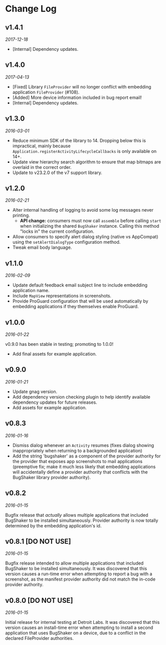 # Change Log

## v1.4.1

_2017-12-18_

- [Internal] Dependency updates.

## v1.4.0

_2017-04-13_

- [Fixed] Library `FileProvider` will no longer conflict with embedding application `FileProvider` (#108).
- [Added] More device information included in bug report email!
- [Internal] Dependency updates.

## v1.3.0

_2016-03-01_

- Reduce minimum SDK of the library to 14. Dropping below this is impractical, mainly because `Application.registerActivityLifecycleCallbacks` is only available on 14+.
- Update view hierarchy search algorithm to ensure that map bitmaps are overlaid in the correct order.
- Update to v23.2.0 of the v7 support library.

## v1.2.0

_2016-02-21_

- Alter internal handling of logging to avoid some log messages never printing.
    - **API change:** consumers must now call `assemble` before calling `start` when initializing the shared `BugShaker` instance. Calling this method "locks in" the current configuration.
- Allow consumers to specify alert dialog styling (native vs AppCompat) using the `setAlertDialogType` configuration method.
- Tweak email body language.

## v1.1.0

_2016-02-09_

- Update default feedback email subject line to include embedding application name.
- Include `MapView` representations in screenshots.
- Provide ProGuard configuration that will be used automatically by embedding applications if they themselves enable ProGuard.

## v1.0.0

_2016-01-22_

v0.9.0 has been stable in testing; promoting to 1.0.0!

- Add final assets for example application.

## v0.9.0

_2016-01-21_

- Update gnag version.
- Add dependency version checking plugin to help identify available dependency updates for future releases.
- Add assets for example application.

## v0.8.3

_2016-01-16_

- Dismiss dialog whenever an `Activity` resumes (fixes dialog showing inappropriately when returning to a backgrounded application)
- Add the string 'bugshaker' as a component of the provider authority for the provider that exposes app screenshots to mail applications (preemptive fix; make it much less likely that embedding applications will accidentally define a provider authority that conflicts with the BugShaker library provider authority).

## v0.8.2

_2016-01-15_

Bugfix release that _actually_ allows multiple applications that included BugShaker to be installed simultaneously. Provider authority is now totally determined by the embedding application's id.

## v0.8.1 [DO NOT USE]

_2016-01-15_

Bugfix release intended to allow multiple applications that included BugShaker to be installed simultaneously. It was discovered that this version causes a run-time error when attempting to report a bug with a screenshot, as the manifest provider authority did not match the in-code provider authority.

## v0.8.0 [DO NOT USE]

_2016-01-15_

Initial release for internal testing at Detroit Labs. It was discovered that this version causes an install-time error when attempting to install a second application that uses BugShaker on a device, due to a conflict in the declared FileProvider authorities.
